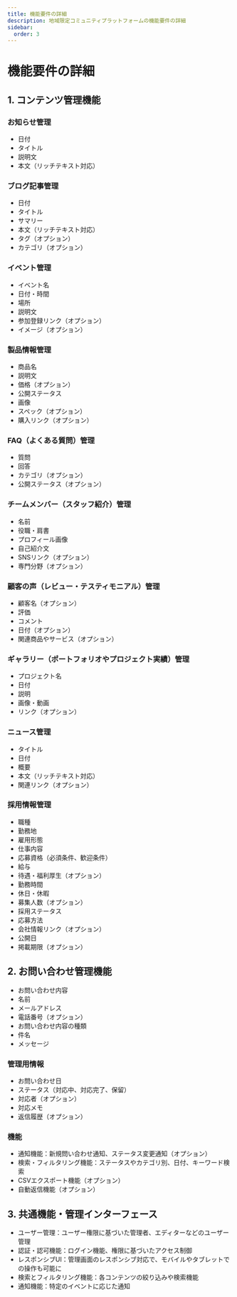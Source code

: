```yaml
---
title: 機能要件の詳細
description: 地域限定コミュニティプラットフォームの機能要件の詳細
sidebar:
  order: 3
---
```


# 機能要件の詳細

## 1. コンテンツ管理機能

### お知らせ管理
- 日付
- タイトル
- 説明文
- 本文（リッチテキスト対応）

### ブログ記事管理
- 日付
- タイトル
- サマリー
- 本文（リッチテキスト対応）
- タグ（オプション）
- カテゴリ（オプション）

### イベント管理
- イベント名
- 日付・時間
- 場所
- 説明文
- 参加登録リンク（オプション）
- イメージ（オプション）

### 製品情報管理
- 商品名
- 説明文
- 価格（オプション）
- 公開ステータス
- 画像
- スペック（オプション）
- 購入リンク（オプション）

### FAQ（よくある質問）管理
- 質問
- 回答
- カテゴリ（オプション）
- 公開ステータス（オプション）

### チームメンバー（スタッフ紹介）管理
- 名前
- 役職・肩書
- プロフィール画像
- 自己紹介文
- SNSリンク（オプション）
- 専門分野（オプション）

### 顧客の声（レビュー・テスティモニアル）管理
- 顧客名（オプション）
- 評価
- コメント
- 日付（オプション）
- 関連商品やサービス（オプション）

### ギャラリー（ポートフォリオやプロジェクト実績）管理
- プロジェクト名
- 日付
- 説明
- 画像・動画
- リンク（オプション）

### ニュース管理
- タイトル
- 日付
- 概要
- 本文（リッチテキスト対応）
- 関連リンク（オプション）

### 採用情報管理
- 職種
- 勤務地
- 雇用形態
- 仕事内容
- 応募資格（必須条件、歓迎条件）
- 給与
- 待遇・福利厚生（オプション）
- 勤務時間
- 休日・休暇
- 募集人数（オプション）
- 採用ステータス
- 応募方法
- 会社情報リンク（オプション）
- 公開日
- 掲載期限（オプション）

## 2. お問い合わせ管理機能

- お問い合わせ内容
- 名前
- メールアドレス
- 電話番号（オプション）
- お問い合わせ内容の種類
- 件名
- メッセージ

### 管理用情報
- お問い合わせ日
- ステータス（対応中、対応完了、保留）
- 対応者（オプション）
- 対応メモ
- 返信履歴（オプション）

### 機能
- 通知機能：新規問い合わせ通知、ステータス変更通知（オプション）
- 検索・フィルタリング機能：ステータスやカテゴリ別、日付、キーワード検索
- CSVエクスポート機能（オプション）
- 自動返信機能（オプション）

## 3. 共通機能・管理インターフェース

- ユーザー管理：ユーザー権限に基づいた管理者、エディターなどのユーザー管理
- 認証・認可機能：ログイン機能、権限に基づいたアクセス制御
- レスポンシブUI：管理画面のレスポンシブ対応で、モバイルやタブレットでの操作も可能に
- 検索とフィルタリング機能：各コンテンツの絞り込みや検索機能
- 通知機能：特定のイベントに応じた通知
